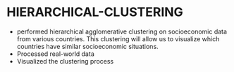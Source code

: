 # HIERARCHICAL-CLUSTERING

- performed hierarchical agglomerative clustering on socioeconomic data from various countries. This
clustering will allow us to visualize which countries have similar socioeconomic
situations.
- Processed real-world data
-  Visualized the clustering process
